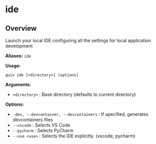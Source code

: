 # ide

## Overview

Launch your local IDE configuring all the settings for local application development

**Aliases:** `ide`

**Usage:**

```
quix ide [<directory>] [options]
```

**Arguments:**

- `<directory>` : Base directory (defaults to current directory)

**Options:**

- `-dev, --devcontainer, --devcontainers` : If specified, generates devcontainers files
- `--vscode` : Selects VS Code
- `--pycharm` : Selects PyCharm
- `--use <use>` : Selects the IDE explicitly. (vscode, pycharm)

